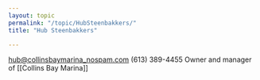 ```yaml
---
layout: topic
permalink: "/topic/HubSteenbakkers/"
title: "Hub Steenbakkers"

---
```


hub@collinsbaymarina_nospam.com
(613) 389-4455
Owner and manager of [[Collins Bay Marina]]

